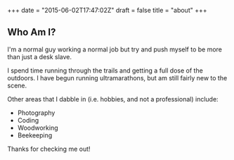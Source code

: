 +++
date = "2015-06-02T17:47:02Z"
draft = false
title = "about"
+++

## Who Am I?
I'm a normal guy working a normal job but try and push myself to
be more than just a desk slave.

I spend time running through the trails and getting a full dose of the outdoors.
I have begun running ultramarathons, but am still fairly new to the scene.

Other areas that I dabble in (i.e. hobbies, and not a professional) include:
+ Photography
+ Coding
+ Woodworking
+ Beekeeping

Thanks for checking me out!
